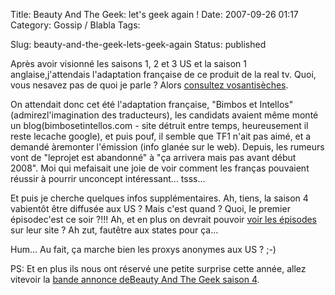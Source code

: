 Title: Beauty And The Geek: let's geek again !
Date: 2007-09-26 01:17
Category: Gossip / Blabla
Tags:

Slug: beauty-and-the-geek-lets-geek-again
Status: published

Après avoir visionné les saisons 1, 2 et 3 US et la saison 1 anglaise,j'attendais l'adaptation française de ce produit de la real tv. Quoi, vous nesavez pas de quoi je parle ? Alors [consultez vosantisèches](\%22http://blog.freeside.fr/post/2007/03/08/Culture-Geek\%22).  
  
On attendait donc cet été l'adaptation française, "Bimbos et Intellos" (admirezl'imagination des traducteurs), les candidats avaient même monté un blog(bimbosetintellos.com - site détruit entre temps, heureusement il reste lecache google), et puis pouf, il semble que TF1 n'ait pas aimé, et a demandé àremonter l'émission (info glanée sur le web). Depuis, les rumeurs vont de "leprojet est abandonné" à "ça arrivera mais pas avant début 2008". Moi qui mefaisait une joie de voir comment les franças pouvaient réussir à pourrir unconcept intéressant... tsss...  
  
Et puis je cherche quelques infos supplémentaires. Ah, tiens, la saison 4 vabientôt être diffusée aux US ? Mais c'est quand ? Quoi, le premier épisodec'est ce soir ?!!! Ah, et en plus on devrait pouvoir [voir les épisodes](\%22http://video.cwtv.com/\%22) sur leur site ? Ah zut, fautêtre aux states pour ça...  
  
Hum... Au fait, ça marche bien les proxys anonymes aux US ? ;-)  
  
PS: Et en plus ils nous ont réservé une petite surprise cette année, allez vitevoir la [bande annonce deBeauty And The Geek saison 4](\%22http://cwtv.com/shows/beauty-and-the-geek/\%22).
